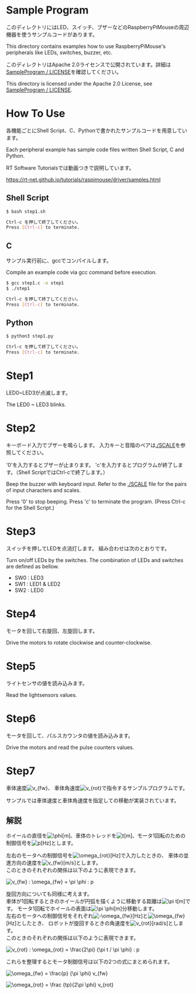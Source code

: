 # Sample Program

このディレクトリにはLED、スイッチ、ブザーなどのRaspberryPiMouseの周辺機器を使うサンプルコードがあります。

This directory contains examples how to use RaspberryPiMouse's peripherals like LEDs, switches, buzzer, etc.

このディレクトリはApache 2.0ライセンスで公開されています。詳細は[SampleProgram / LICENSE](./LICENSE)を確認してください。

This directory is licensed under the Apache 2.0 License, see [SampleProgram / LICENSE](./LICENSE).


# How To Use

各機能ごとにShell Script、C、Pythonで書かれたサンプルコードを用意しています。

Each peripheral example has sample code files written Shell Script, C and Python.

RT Software Tutorialsでは動画つきで説明しています。

https://rt-net.github.io/tutorials/raspimouse/driver/samples.html

## Shell Script

```sh
$ bash step1.sh

Ctrl-c を押して終了してください。
Press [Ctrl-c] to terminate.
```

## C

サンプル実行前に、gccでコンパイルします。

Compile an example code via gcc command before execution.

```sh
$ gcc step1.c -o step1
$ ./step1

Ctrl-c を押して終了してください。
Press [Ctrl-c] to terminate.
```

## Python

```sh
$ python3 step1.py

Ctrl-c を押して終了してください。
Press [Ctrl-c] to terminate.
```

# Step1

LED0~LED3が点滅します。

The LED0 ~ LED3 blinks.

# Step2

キーボード入力でブザーを鳴らします。
入力キーと音階のペアは[./SCALE](./SCALE)を参照してください。

'0'を入力するとブザーが止まります。
'c'を入力するとプログラムが終了します。（Shell ScriptではCtrl-cで終了します。）

Beep the buzzer with keyboard input. 
Refer to the [./SCALE](./SCALE) file for the pairs of input characters and scales.

Press '0' to stop beeping.
Press 'c' to terminate the program. (Press Ctrl-c for the Shell Script.)

# Step3

スイッチを押してLEDを点消灯します。
組み合わせは次のとおりです。

Turn on/off LEDs by the switches.
The combination of LEDs and switches are defined as bellow.

- SW0 : LED3
- SW1 : LED1 & LED2
- SW2 : LED0

# Step4

モータを回して右旋回、左旋回します。

Drive the motors to rotate clockwise and counter-clockwise.

# Step5

ライトセンサの値を読み込みます。

Read the lightsensors values.

# Step6

モータを回して、パルスカウンタの値を読み込みます。

Drive the motors and read the pulse counters values.

# Step7

車体速度![v_{fw}](https://render.githubusercontent.com/render/math?math=%5Cdisplaystyle+v_%7Bfw%7D)、
車体角速度![v_{rot}](https://render.githubusercontent.com/render/math?math=%5Cdisplaystyle+v_%7Brot%7D)で指令するサンプルプログラムです。

サンプルでは車体速度と車体角速度を指定しての移動が実装されています。

## 解説

ホイールの直径を![\phi](https://render.githubusercontent.com/render/math?math=%5Cdisplaystyle+%5Cphi)[m]、車体のトレッドを![t](https://render.githubusercontent.com/render/math?math=%5Cdisplaystyle+t)[m]、モータ1回転のための制御信号を![p](https://render.githubusercontent.com/render/math?math=%5Cdisplaystyle+p)[Hz]とします。

左右のモータへの制御信号を![\omega_{rot}](https://render.githubusercontent.com/render/math?math=%5Cdisplaystyle+%5Comega_%7Brot%7D)[Hz]で入力したときの、
車体の並進方向の速度を![v_{fw}](https://render.githubusercontent.com/render/math?math=%5Cdisplaystyle+v_%7Bfw%7D)[m/s]とします。  
このときのそれぞれの関係は以下のように表現できます。

![v_{fw} : \omega_{fw} = \pi \phi  : p](https://render.githubusercontent.com/render/math?math=%5Clarge+%5Cdisplaystyle+v_%7Bfw%7D+%3A+%5Comega_%7Bfw%7D+%3D+%5Cpi+%5Cphi++%3A+p)

旋回方向についても同様に考えます。  
車体が1回転するときのホイールが円弧を描くように移動する距離は![\pi t](https://render.githubusercontent.com/render/math?math=%5Cdisplaystyle+%5Cpi+t)[m]です。
モータ1回転でホイールの表面は![\pi \phi](https://render.githubusercontent.com/render/math?math=%5Cdisplaystyle+%5Cpi+%5Cphi)[m]分移動します。  
左右のモータへの制御信号をそれぞれ![-\omega_{fw}](https://render.githubusercontent.com/render/math?math=%5Cdisplaystyle+-%5Comega_%7Bfw%7D)[Hz]と![\omega_{fw}](https://render.githubusercontent.com/render/math?math=%5Cdisplaystyle+%5Comega_%7Bfw%7D)[Hz]としたとき、
ロボットが旋回するときの角速度を![v_{rot}](https://render.githubusercontent.com/render/math?math=%5Cdisplaystyle+v_%7Brot%7D)[rad/s]とします。  
このときのそれぞれの関係は以下のように表現できます。

![v_{rot} : \omega_{rot} = \frac{2\pi} {\pi t / \pi \phi}  : p](https://render.githubusercontent.com/render/math?math=%5Clarge+%5Cdisplaystyle+v_%7Brot%7D+%3A+%5Comega_%7Brot%7D+%3D+%5Cfrac%7B2%5Cpi%7D+%7B%5Cpi+t+%2F+%5Cpi+%5Cphi%7D++%3A+p)

これらを整理するとモータ制御信号は以下の2つの式にまとめられます。

![\omega_{fw} = \frac{p} {\pi \phi} v_{fw} ](https://render.githubusercontent.com/render/math?math=%5Cdisplaystyle+%5Comega_%7Bfw%7D+%3D+%5Cfrac%7Bp%7D+%7B%5Cpi+%5Cphi%7D+v_%7Bfw%7D+)

![\omega_{rot} = \frac {tp}{2\pi \phi} v_{rot}](https://render.githubusercontent.com/render/math?math=%5Cdisplaystyle+%5Comega_%7Brot%7D+%3D+%5Cfrac+%7Btp%7D%7B2%5Cpi+%5Cphi%7D+v_%7Brot%7D)
